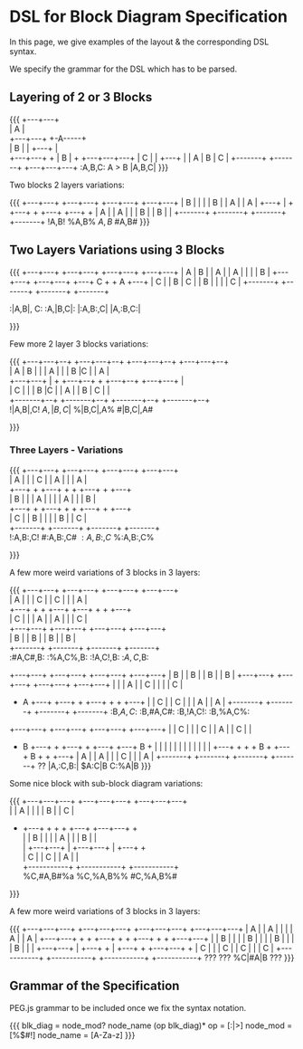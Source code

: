 # DSL for Block Diagram Specification

In this page, we give examples of the layout & the corresponding DSL syntax.

We specify the grammar for the DSL which has to be parsed.

## Layering of 2 or 3 Blocks

{{{
+---+---+     
|   A   |     
+---+---+   +-A-----+  
|   B   |   | +---+ |  
+---+---+   + | B | +  +---+---+---+
|   C   |   | +---+ |  | A | B | C |
+-------+   +-------+  +---+---+---+
:A,B,C:       A > B    |A,B,C|
}}}

Two blocks 2 layers variations:

{{{
+---+---+   +---+---+   +---+---+   +---+---+
| B |   |   |   | B |   | A     |   |     A |
+---+   |   +   +---+   +   +---+   +---+   +
|     A |   | A     |   |   | B |   | B |   |
+-------+   +-------+   +-------+   +-------+
!A,B!       %A,B%       $A,B$       #A,B#
}}}

## Two Layers Variations using 3 Blocks

{{{
+---+---+      +---+---+    +---+---+     +---+---+ 
| A | B |      |   A   |    | A |   |     |   | B | 
+---+---+      +---+---+    +---+ C +     + A +---+ 
|   C   |      | B | C |    | B |   |     |   | C | 
+-------+      +-------+    +-------+     +-------+ 

:|A,B|, C:     :A,|B,C|:    |:A,B:,C|     |A,:B,C:|

}}}

Few more 2 layer 3 blocks variations:

{{{
+---+---+--+   +---+---+--+   +---+---+--+   +---+---+--+  
| A | B |  |   | A        |   |   | B |C |   |        A |  
+---+---+  |   +   +---+--+   +   +---+--+   +---+---+  |  
|     C    |   |   | B |C |   | A        |   | B | C |  |  
+-------+--+   +-------+--+   +-------+--+   +-------+--+  
!|A,B|,C!      $A,|B,C|$      %|B,C|,A%      #|B,C|,A#     

}}}

### Three Layers - Variations

{{{
+---+---+      +---+---+    +---+---+   +---+---+  
| A |   |      |   C   |    | A     |   |   | A |  
+---+   +      +---+   +    +   +---+   +   +---+  
| B |   |      | A |   |    |   | A |   |   | B |  
+---+   +      +---+   +    +   +---+   +   +---+  
|     C |      | B |   |    |   | B |   | C     |  
+-------+      +-------+    +-------+   +-------+  
!:A,B:,C!      #:A,B:,C#    $:A,B:,C$   %:A,B:,C%

}}}

A few more weird variations of 3 blocks in 3 layers:

{{{
+---+---+    +---+---+   +---+---+   +---+---+   
|   A   |    |   | C |   | C |   |   |   A   |  
+---+   +    +   +---+   +---+   +   +   +---+  
| C |   |    | A     |   |     A |   |   | C |  
+---+---+    +---+---+   +---+---+   +---+---+  
|   B   |    |   B   |   |   B   |   |   B   |  
+-------+    +-------+   +-------+   +-------+  
:#A,C#,B:    :%A,C%,B:   :!A,C!,B:   :$A,C$,B:  

+---+---+    +---+---+   +---+---+   +---+---+ 
|   B   |    |   B   |   |   B   |   |   B   | 
+---+---+    +---+---+   +---+---+   +---+---+ 
|       |    |     A |   | C |   |   |   | C | 
+ A +---+    +---+   +   +---+   +   +   +---+ 
|   | C |    | C |   |   |     A |   | A     | 
+-------+    +-------+   +-------+   +-------+ 
:B,$A,C$:    :B,#A,C#:   :B,!A,C!:   :B,%A,C%:

+---+---+   +---+---+  +---+---+  +---+---+ 
|   | C |   |   | C |  | A     |  | C |   | 
+ B +---+   +   +---+  +   +---+  +---+ B + 
|   |   |   |   |   |  |   |   |  |   |   | 
+---+   +   +   + B +  +---+ B +  +   +---+ 
|     A |   | A |   |  | C |   |  | A     | 
+-------+   +-------+  +-------+  +-------+ 
  ??        |A,:C,B:|  $A:C|B     C:%A|B
}}}

Some nice block with sub-block diagram variations:

{{{
+---+---+---+    +---+---+---+   +---+---+---+  
|   |   A   |    |   |   | B |   |         C |  
+   +---+   +    +   +   +---+   +---+---+   +  
|   | B |   |    |   | A     |   |   | B |   |  
|   +---+---+    |   +---+---+   |   +---+   +  
| C         |    | C         |   | A     |   |  
+-----------+    +-----------+   +-----------+  
%C,#A,B#%a       %C,%A,B%%        #C,%A,B%#

}}}

A few more weird variations of 3 blocks in 3 layers:

{{{
+---+---+---+   +---+---+---+   +---+---+---+   +---+---+---+ 
|   A       |   | A     |   |   |   |     A |   | A         | 
+---+---+   +   +   +---+   +   +   +---+   +   +   +---+---+ 
|   | B |   |   |   | B |   |   |   | B |   |   |   | B |   | 
|   +---+---+   |   +---+   +   |   +---+   +   +---+---+   + 
| C         |   |   |     C |   | C     |   |   |         C |
+-----------+   +-----------+   +-----------+   +-----------+
???                   ???          %C|#A|B             ???
}}}

## Grammar of the Specification

PEG.js grammar to be included once we fix the syntax notation.

{{{
blk_diag = node_mod? node_name (op blk_diag)*
op = [\:\|>]
node_mod = [%$#!]
node_name = [A-Za-z]
}}}
